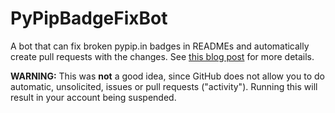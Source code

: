 # PyPipBadgeFixBot
A bot that can fix broken pypip.in badges in READMEs and automatically create pull requests with the changes. See [this blog post](http://movermeyer.com/2018-03-08-building-bots-to-mend-badges/) for more details.

**WARNING:** This was **not** a good idea, since GitHub does not allow you to do automatic, unsolicited, issues or pull requests ("activity"). Running this will result in your account being suspended.
